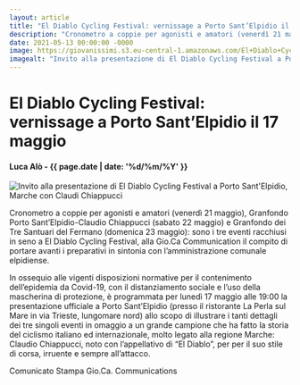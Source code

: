 ```yaml
---
layout: article
title: "El Diablo Cycling Festival: vernissage a Porto Sant’Elpidio il 17 maggio"
description: "Cronometro a coppie per agonisti e amatori (venerdì 21 maggio), Granfondo Porto Sant’Elpidio-Claudio Chiappucci (sabato 22 maggio) e Granfondo dei Tre Santuari del Fermano (domenica 23 maggio): sono i tre eventi racchiusi in seno a El Diablo Cycling Festival, alla Gio.Ca Communication il compito di portare avanti i preparativi in sintonia con l’amministrazione comunale elpidiense."
date: 2021-05-13 00:00:00 -0000
image: https://giovanissimi.s3.eu-central-1.amazonaws.com/El+Diablo+Cycling+Festival+17052021+invito+presentazione.jpeg
imagealt: "Invito alla presentazione di El Diablo Cycling Festival a Porto Sant'Elpidio, Marche con Claudi Chiappucci"
---
```


# El Diablo Cycling Festival: vernissage a Porto Sant’Elpidio il 17 maggio

#### Luca Alò - {{ page.date | date: '%d/%m/%Y' }}

![Invito alla presentazione di El Diablo Cycling Festival a Porto Sant'Elpidio, Marche con Claudi Chiappucci](https://giovanissimi.s3.eu-central-1.amazonaws.com/El+Diablo+Cycling+Festival+17052021+invito+presentazione.jpeg)

Cronometro a coppie per agonisti e amatori (venerdì 21 maggio), Granfondo Porto Sant’Elpidio-Claudio Chiappucci (sabato 22 maggio) e Granfondo dei Tre Santuari del Fermano (domenica 23 maggio): sono i tre eventi racchiusi in seno a El Diablo Cycling Festival, alla Gio.Ca Communication il compito di portare avanti i preparativi in sintonia con l’amministrazione comunale elpidiense.

In ossequio alle vigenti disposizioni normative per il contenimento dell’epidemia da Covid-19, con il distanziamento sociale e l’uso della mascherina di protezione, è programmata per lunedì 17 maggio alle 19:00 la presentazione ufficiale a Porto Sant’Elpidio (presso il ristorante La Perla sul Mare in via Trieste, lungomare nord) allo scopo di illustrare i tanti dettagli dei tre singoli eventi in omaggio a un grande campione che ha fatto la storia del ciclismo italiano ed internazionale, molto legato alla regione Marche: Claudio Chiappucci, noto con l’appellativo di “El Diablo”, per per il suo stile di corsa, irruente e sempre all’attacco.

Comunicato Stampa Gio.Ca. Communications